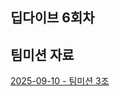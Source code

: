 ## 딥다이브 6회차
## 팀미션 자료

[2025-09-10 - 팀미션 3조](https://www.figma.com/board/dqK7TvH8ZJWTtN57N6pkHc/3%EC%A1%B0?node-id=0-1&t=19KyPT3UeMIsypOn-1)
